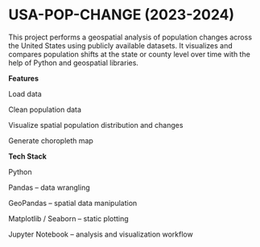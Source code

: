 # USA-POP-CHANGE (2023-2024)


This project performs a geospatial analysis of population changes across the United States using publicly available datasets. It visualizes and compares population shifts at the state or county level over time with the help of Python and geospatial libraries.

**Features**

Load data

Clean population data

Visualize spatial population distribution and changes

Generate choropleth map


**Tech Stack**

Python

Pandas – data wrangling

GeoPandas – spatial data manipulation

Matplotlib / Seaborn – static plotting

Jupyter Notebook – analysis and visualization workflow
